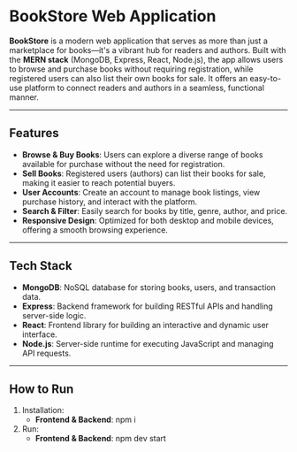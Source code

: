 # BookStore Web Application

**BookStore** is a modern web application that serves as more than just a marketplace for books—it's a vibrant hub for readers and authors. Built with the **MERN stack** (MongoDB, Express, React, Node.js), the app allows users to browse and purchase books without requiring registration, while registered users can also list their own books for sale. It offers an easy-to-use platform to connect readers and authors in a seamless, functional manner.

---

## Features

- **Browse & Buy Books**: Users can explore a diverse range of books available for purchase without the need for registration.
- **Sell Books**: Registered users (authors) can list their books for sale, making it easier to reach potential buyers.
- **User Accounts**: Create an account to manage book listings, view purchase history, and interact with the platform.
- **Search & Filter**: Easily search for books by title, genre, author, and price.
- **Responsive Design**: Optimized for both desktop and mobile devices, offering a smooth browsing experience.

---

## Tech Stack

- **MongoDB**: NoSQL database for storing books, users, and transaction data.
- **Express**: Backend framework for building RESTful APIs and handling server-side logic.
- **React**: Frontend library for building an interactive and dynamic user interface.
- **Node.js**: Server-side runtime for executing JavaScript and managing API requests.

---

## How to Run

1. Installation:
   - **Frontend & Backend**: npm i
2. Run:
   - **Frontend & Backend**: npm dev start
   
